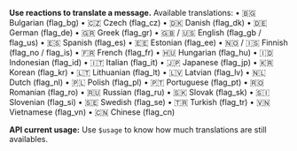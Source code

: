**Use reactions to translate a message.**
Available translations:
• 🇧🇬 Bulgarian (flag_bg)
• 🇨🇿 Czech (flag_cz)
• 🇩🇰 Danish (flag_dk)
• 🇩🇪 German (flag_de)
• 🇬🇷 Greek (flag_gr)
• 🇬🇧 / 🇺🇸 English (flag_gb / flag_us)
• 🇪🇸 Spanish (flag_es)
• 🇪🇪 Estonian (flag_ee)
• 🇳🇴 / 🇮🇸 Finnish (flag_no / flag_is)
• 🇫🇷 French (flag_fr)
• 🇭🇺 Hungarian (flag_hu)
• 🇮🇩 Indonesian (flag_id)
• 🇮🇹 Italian (flag_it)
• 🇯🇵 Japanese (flag_jp)
• 🇰🇷 Korean (flag_kr)
• 🇱🇹 Lithuanian (flag_lt)
• 🇱🇻 Latvian (flag_lv)
• 🇳🇱 Dutch (flag_nl)
• 🇵🇱 Polish (flag_pl)
• 🇵🇹 Portuguese (flag_pt)
• 🇷🇴 Romanian (flag_ro)
• 🇷🇺 Russian (flag_ru)
• 🇸🇰 Slovak (flag_sk)
• 🇸🇮 Slovenian (flag_si)
• 🇸🇪 Swedish (flag_se)
• 🇹🇷 Turkish (flag_tr)
• 🇻🇳 Vietnamese (flag_vn)
• 🇨🇳 Chinese (flag_cn)

**API current usage:**
Use `$usage` to know how much translations are still availables.
